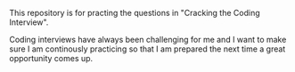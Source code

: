 This repository is for practing the questions in "Cracking the Coding Interview". 

Coding interviews have always been challenging for me and I want to make sure I am continously practicing so that I am prepared the next time a great opportunity comes up.


